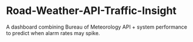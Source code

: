# Road-Weather-API-Traffic-Insight
A dashboard combining Bureau of Meteorology API + system performance to predict when alarm rates may spike.
